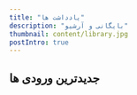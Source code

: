 ```yaml
---
title: "یادداشت ها"
description: "بایگانی و آرشیو"
thumbnail: content/library.jpg
postIntro: true
---
```


## جدیدترین ورودی ها

<PostArchives category="projects"/>
